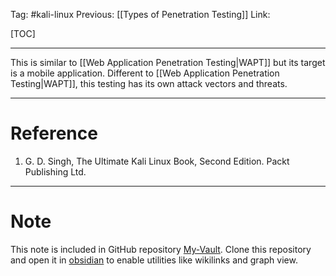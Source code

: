 Tag: #kali-linux 
Previous: [[Types of Penetration Testing]]
Link: 

[TOC]

---

This is similar to [[Web Application Penetration Testing|WAPT]] but its target is a mobile application. Different to [[Web Application Penetration Testing|WAPT]], this testing has its own attack vectors and threats.

---

# Reference

1. G. D. Singh, The Ultimate Kali Linux Book, Second Edition. Packt Publishing Ltd.

---

# Note

This note is included in GitHub repository [My-Vault](https://github.com/LittleD3092/My-Vault.git). Clone this repository and open it in [obsidian](https://obsidian.md/) to enable utilities like wikilinks and graph view.